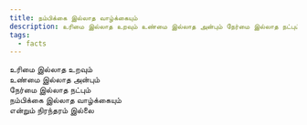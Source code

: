 ```yaml
---
title: நம்பிக்கை இல்லாத வாழ்க்கையும்
description: உரிமை இல்லாத உறவும் உண்மை இல்லாத அன்பும் நேர்மை இல்லாத நட்பும் நம்பிக்கை இல்லாத வாழ்க்கையும் என்றும் நிரந்தரம் இல்லை.
tags:
  - facts
---
```


உரிமை இல்லாத உறவும்  
உண்மை இல்லாத அன்பும்  
நேர்மை இல்லாத நட்பும்  
நம்பிக்கை இல்லாத வாழ்க்கையும்  
என்றும் நிரந்தரம் இல்லை
